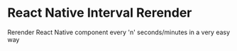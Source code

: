 # React Native Interval Rerender
Rerender React Native component every 'n' seconds/minutes in a very easy way